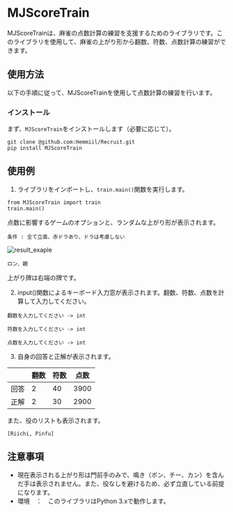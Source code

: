 # MJScoreTrain

MJScoreTrainは、麻雀の点数計算の練習を支援するためのライブラリです。このライブラリを使用して、麻雀の上がり形から翻数、符数、点数計算の練習ができます。

## 使用方法

以下の手順に従って、MJScoreTrainを使用して点数計算の練習を行います。

### インストール

まず、`MJScoreTrain`をインストールします（必要に応じて）。

```
git clone @github.com:Hemmiil/Recruit.git
pip install MJScoreTrain
```

## 使用例

1. ライブラリをインポートし、`train.main()`関数を実行します。

```
from MJScoreTrain import train
train.main()
```

点数に影響するゲームのオプションと、ランダムな上がり形が表示されます。
```
条件 : 全て立直、赤ドラあり、ドラは考慮しない

```
 ![result_exaple](https://github.com/Hemmiil/Recruit/assets/158091932/d7f27f5d-9953-41bc-8f28-773071ecd11d)
 ```
 ロン、親
```
上がり牌は右端の牌です。

2. input()関数によるキーボード入力窓が表示されます。翻数、符数、点数を計算して入力してください。

```
翻数を入力してください -> int
```
```
符数を入力してください -> int
```
```
点数を入力してください -> int
```

3. 自身の回答と正解が表示されます。

|     | 翻数 | 符数 | 点数 |
| --- | --- | --- | --- |
| 回答 | 2   | 40  | 3900 |
| 正解 | 2   | 30  | 2900 |

また、役のリストも表示されます。
```
[Riichi, Pinfu]
```

## 注意事項
*  現在表示される上がり形は門前手のみで、鳴き（ポン、チー、カン）を含んだ手は表示されません。また、役なしを避けるため、必ず立直している前提になります。
*  環境　：　このライブラリはPython 3.xで動作します。

